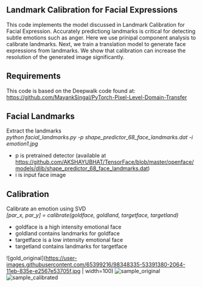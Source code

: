 Landmark Calibration for Facial Expressions
---
This code implements the model discussed in Landmark Calibration for Facial Expression. Accurately predictiong landmarks is critical for detecting subtle emotions such as anger. Here we use prinipal component analysis to calibrate landmarks. Next, we train a translation model to generate face expressions from landmarks. We show that calibration can increase the resolution of the generated image significantly. 

Requirements
---
This code is based on the Deepwalk code found at:
https://github.com/MayankSingal/PyTorch-Pixel-Level-Domain-Transfer

Facial Landmarks
---
Extract the landmarks<br>
*python facial_landmarks.py -p shape_predictor_68_face_landmarks.dat -i emotion1.jpg*
- p is pretrained detector (available at https://github.com/AKSHAYUBHAT/TensorFace/blob/master/openface/models/dlib/shape_predictor_68_face_landmarks.dat)
- i is input face image

Calibration
---
Calibrate an emotion using SVD<br>
*[par_x, par_y] = calibrate(goldface, goldland, targetface, targetland)*
- goldface is a high intensity emotional face
- goldland contains landmarks for goldface
- targetface is a low intensity emotional face
- targetland contains landmarks for targetface

![gold_original](https://user-images.githubusercontent.com/65399216/98348335-53391380-2064-11eb-835e-e2567e53705f.jpg | width=100)
![sample_original](https://user-images.githubusercontent.com/65399216/98348352-58965e00-2064-11eb-94fa-571821ccf839.jpg)
![sample_calibrated](https://user-images.githubusercontent.com/65399216/98348360-5c29e500-2064-11eb-8793-6f84d6e41240.jpg)

